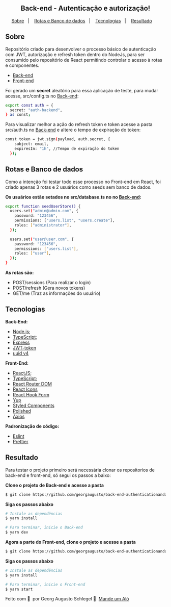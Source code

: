 <h2 align="center">
  Back-end - Autenticação e autorização!
</h2>

<p align="center">
  <a href="#Sobre">Sobre</a>&nbsp;&nbsp;&nbsp;|&nbsp;&nbsp;&nbsp;
  <a href="#Rotas-e-Banco-de-dados">Rotas e Banco de dados</a>&nbsp;&nbsp;&nbsp;|&nbsp;&nbsp;&nbsp;
  <a href="#Tecnologias">Tecnologias</a>&nbsp;&nbsp;&nbsp;|&nbsp;&nbsp;&nbsp;
  <a href="#Resultado">Resultado</a>&nbsp;&nbsp;&nbsp;&nbsp;&nbsp;&nbsp;
  
</p>

## Sobre
Repositório criado para desenvolver o processo básico de autenticação com JWT, autorização e refresh token dentro do NodeJs, para ser consumido pelo repositório de React permitindo controlar o acesso à rotas e componentes.

- [Back-end](https://github.com/georgaugusto/back-end-authenticationandauthorization)
- [Front-end](https://github.com/georgaugusto/front-end-authenticationandauthorization)

Foi gerado um **secret** aleatório para essa aplicação de teste, para mudar acesse, src/config.ts no [Back-end](https://github.com/georgaugusto/back-end-authenticationandauthorization):
```bash
export const auth = {
  secret: "auth-backend",
} as const;
```

Para visualizar melhor a ação do refresh token e token acesse a pasta src/auth.ts no [Back-end](https://github.com/georgaugusto/back-end-authenticationandauthorization) e altere o tempo de expiração do token:
```bash
const token = jwt.sign(payload, auth.secret, {
    subject: email,
    expiresIn: "1h", //Tempo de expiração do token
  });
```

## Rotas e Banco de dados
Como a intenção foi testar todo esse processo no Front-end em React, foi criado apenas 3 rotas e 2 usuários como seeds sem banco de dados. 

**Os usuários estão setados no src/database.ts no no [Back-end](https://github.com/georgaugusto/back-end-authenticationandauthorization):**
```bash
export function seedUserStore() {
  users.set("admin@admin.com", {
    password: "123456",
    permissions: ["users.list", "users.create"],
    roles: ["administrator"],
  });

  users.set("user@user.com", {
    password: "123456",
    permissions: ["users.list"],
    roles: ["user"],
  });
}
```

**As rotas são:**
- POST/sessions (Para realizar o login)
- POST/refresh (Gera novos tokens)
- GET/me (Traz as informações do usuário)

## Tecnologias

**Back-End:**
- [Node.js](https://nodejs.org/en/);
- [TypeScript](https://www.typescriptlang.org/);
- [Express](https://expressjs.com/pt-br/)
- [JWT-token](https://jwt.io/)
- [uuid v4](https://github.com/thenativeweb/uuidv4/)

**Front-End:**
- [ReactJS](https://reactjs.org);
- [TypeScript](https://www.typescriptlang.org/);
- [React Router DOM](https://reacttraining.com/react-router/)
- [React Icons](https://react-icons.netlify.com/#/)
- [React Hook Form](https://react-hook-form.com/)
- [Yup](https://github.com/jquense/yup)
- [Styled Components](https://styled-components.com/)
- [Polished](https://github.com/styled-components/polished)
- [Axios](https://github.com/axios/axios)

**Padronização de código:**
- [Eslint](https://eslint.org/)
- [Prettier](https://prettier.io/)

## Resultado
Para testar o projeto primeiro será necessária clonar os repositorios de back-end e front-end, só segui os passos a baixo:

**Clone o projeto de Back-end e acesse a pasta**

```bash
$ git clone https://github.com/georgaugusto/back-end-authenticationandauthorization.git && cd back-end-authenticationandauthorization
```

**Siga os passos abaixo**

```bash
# Instale as dependências
$ yarn install

# Para terminar, inicie o Back-end
$ yarn dev
```

**Agora a parte do Front-end, clone o projeto e acesse a pasta**

```bash
$ git clone https://github.com/georgaugusto/back-end-authenticationandauthorization.git && cd back-end-authenticationandauthorization
```

**Siga os passos abaixo**

```bash
# Instale as dependências
$ yarn install

# Para terminar, inicie o Front-end
$ yarn start
```

Feito com 💜 &nbsp;por Georg Augusto Schlegel 👋 &nbsp;[Mande um Aló](https://www.linkedin.com/in/georgaugusto/)

